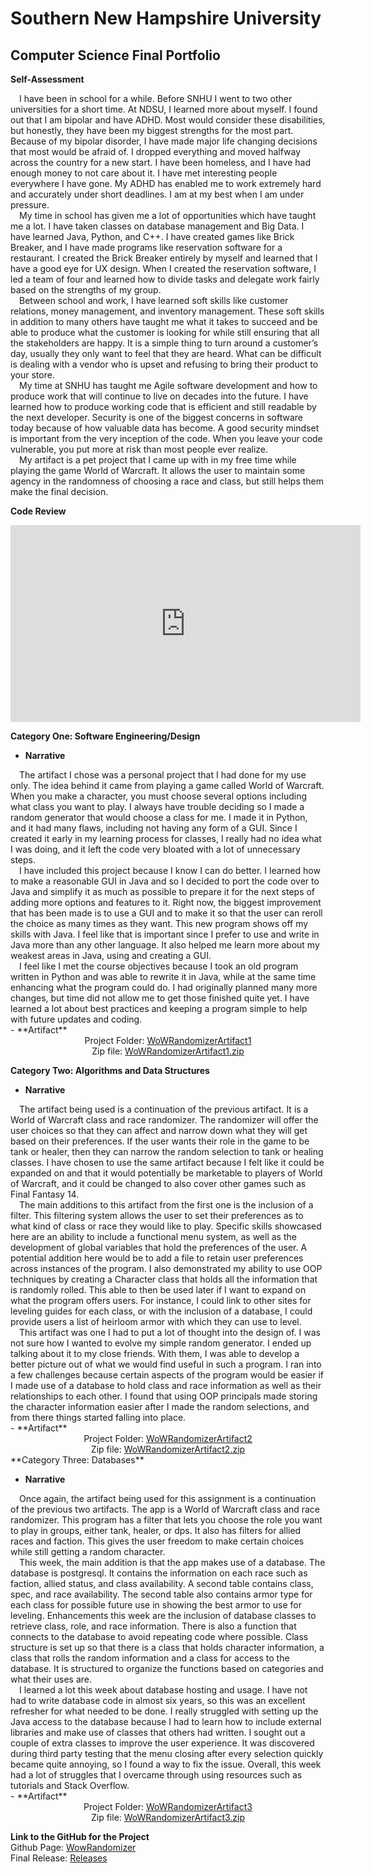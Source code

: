 # Southern New Hampshire University
## Computer Science Final Portfolio

**Self-Assessment**
<div align="left">
&emsp;I have been in school for a while. Before SNHU I went to two other universities for a short time. At NDSU, I learned more about myself. I found out that I am bipolar and have ADHD. Most would consider these disabilities, but honestly, they have been my biggest strengths for the most part. Because of my bipolar disorder, I have made major life changing decisions that most would be afraid of. I dropped everything and moved halfway across the country for a new start. I have been homeless, and I have had enough money to not care about it. I have met interesting people everywhere I have gone. My ADHD has enabled me to work extremely hard and accurately under short deadlines. I am at my best when I am under pressure. 
<br>&emsp;My time in school has given me a lot of opportunities which have taught me a lot. I have taken classes on database management and Big Data. I have learned Java, Python, and C++. I have created games like Brick Breaker, and I have made programs like reservation software for a restaurant. I created the Brick Breaker entirely by myself and learned that I have a good eye for UX design. When I created the reservation software, I led a team of four and learned how to divide tasks and delegate work fairly based on the strengths of my group. 
<br>&emsp;Between school and work, I have learned soft skills like customer relations, money management, and inventory management. These soft skills in addition to many others have taught me what it takes to succeed and be able to produce what the customer is looking for while still ensuring that all the stakeholders are happy. It is a simple thing to turn around a customer’s day, usually they only want to feel that they are heard. What can be difficult is dealing with a vendor who is upset and refusing to bring their product to your store.
<br>&emsp;My time at SNHU has taught me Agile software development and how to produce work that will continue to live on decades into the future. I have learned how to produce working code that is efficient and still readable by the next developer. Security is one of the biggest concerns in software today because of how valuable data has become. A good security mindset is important from the very inception of the code. When you leave your code vulnerable, you put more at risk than most people ever realize.
<br>&emsp;My artifact is a pet project that I came up with in my free time while playing the game World of Warcraft. It allows the user to maintain some agency in the randomness of choosing a race and class, but still helps them make the final decision.
<br></div>

**Code Review**
<div align="center">
	<iframe 
		width="560" 
		height="315" 
		src="https://www.youtube.com/embed/opgMi7zOZHo" 
		title="YouTube video player" 
		frameborder="0" 
		allow="accelerometer; 
		autoplay; 
		clipboard-write; 
		encrypted-media; 
		gyroscope; 
		picture-in-picture" 
		allowfullscreen>
	</iframe>
</div>

**Category One: Software Engineering/Design**

- **Narrative**
<div align="left">
&emsp;The artifact I chose was a personal project that I had done for my use only. The idea behind it came from playing a game called World of Warcraft. When you make a character, you must choose several options including what class you want to play. I always have trouble deciding so I made a random generator that would choose a class for me. I made it in Python, and it had many flaws, including not having any form of a GUI. Since I created it early in my learning process for classes, I really had no idea what I was doing, and it left the code very bloated with a lot of unnecessary steps.  
<br>&emsp;I have included this project because I know I can do better. I learned how to make a reasonable GUI in Java and so I decided to port the code over to Java and simplify it as much as possible to prepare it for the next steps of adding more options and features to it. Right now, the biggest improvement that has been made is to use a GUI and to make it so that the user can reroll the choice as many times as they want. This new program shows off my skills with Java. I feel like that is important since I prefer to use and write in Java more than any other language. It also helped me learn more about my weakest areas in Java, using and creating a GUI. 
<br>&emsp;I feel like I met the course objectives because I took an old program written in Python and was able to rewrite it in Java, while at the same time enhancing what the program could do. I had originally planned many more changes, but time did not allow me to get those finished quite yet. I have learned a lot about best practices and keeping a program simple to help with future updates and coding.  
<br></div>
- **Artifact**  
<div align="center">  
Project Folder: <a href="https://github.com/JessiSNHU/JessiSNHU.github.io/tree/main/Artifacts/WoWRandomizerArtifact1">WoWRandomizerArtifact1</a><br>
Zip file: <a href="https://github.com/JessiSNHU/JessiSNHU.github.io/blob/main/Artifacts/ZipFiles/WoWRandomizerArtifact1.zip">WoWRandomizerArtifact1.zip</a>  
</div>  
		
**Category Two: Algorithms and Data Structures**

- **Narrative**
<div align="left">
&emsp;The artifact being used is a continuation of the previous artifact. It is a World of Warcraft class and race randomizer. The randomizer will offer the user choices so that they can affect and narrow down what they will get based on their preferences. If the user wants their role in the game to be tank or healer, then they can narrow the random selection to tank or healing classes. I have chosen to use the same artifact because I felt like it could be expanded on and that it would potentially be marketable to players of World of Warcraft, and it could be changed to also cover other games such as Final Fantasy 14.
<br>&emsp;The main additions to this artifact from the first one is the inclusion of a filter. This filtering system allows the user to set their preferences as to what kind of class or race they would like to play. Specific skills showcased here are an ability to include a functional menu system, as well as the development of global variables that hold the preferences of the user. A potential addition here would be to add a file to retain user preferences across instances of the program. I also demonstrated my ability to use OOP techniques by creating a Character class that holds all the information that is randomly rolled. This able to then be used later if I want to expand on what the program offers users. For instance, I could link to other sites for leveling guides for each class, or with the inclusion of a database, I could provide users a list of heirloom armor with which they can use to level.
<br>&emsp;This artifact was one I had to put a lot of thought into the design of. I was not sure how I wanted to evolve my simple random generator. I ended up talking about it to my close friends. With them, I was able to develop a better picture out of what we would find useful in such a program. I ran into a few challenges because certain aspects of the program would be easier if I made use of a database to hold class and race information as well as their relationships to each other. I found that using OOP principals made storing the character information easier after I made the random selections, and from there things started falling into place. 
<br></div>
- **Artifact**
<div align="center">  
Project Folder: <a href="https://github.com/JessiSNHU/JessiSNHU.github.io/tree/main/Artifacts/WoWRandomizerArtifact2">WoWRandomizerArtifact2</a><br>
Zip file: <a href="https://github.com/JessiSNHU/JessiSNHU.github.io/blob/main/Artifacts/ZipFiles/WoWRandomizerArtifact2.zip">WoWRandomizerArtifact2.zip</a>  
</div>  
**Category Three: Databases**

- **Narrative**
<div align="left">
&emsp;Once again, the artifact being used for this assignment is a continuation of the previous two artifacts. The app is a World of Warcraft class and race randomizer. This program has a filter that lets you choose the role you want to play in groups, either tank, healer, or dps. It also has filters for allied races and faction. This gives the user freedom to make certain choices while still getting a random character.
<br>&emsp;This week, the main addition is that the app makes use of a database. The database is postgresql. It contains the information on each race such as faction, allied status, and class availability. A second table contains class, spec, and race availability. The second table also contains armor type for each class for possible future use in showing the best armor to use for leveling. Enhancements this week are the inclusion of database classes to retrieve class, role, and race information. There is also a function that connects to the database to avoid repeating code where possible. Class structure is set up so that there is a class that holds character information, a class that rolls the random information and a class for access to the database. It is structured to organize the functions based on categories and what their uses are.
<br>&emsp;I learned a lot this week about database hosting and usage. I have not had to write database code in almost six years, so this was an excellent refresher for what needed to be done. I really struggled with setting up the Java access to the database because I had to learn how to include external libraries and make use of classes that others had written. I sought out a couple of extra classes to improve the user experience. It was discovered during third party testing that the menu closing after every selection quickly became quite annoying, so I found a way to fix the issue. Overall, this week had a lot of struggles that I overcame through using resources such as tutorials and Stack Overflow.
 <br></div>
- **Artifact**
<div align="center">  
Project Folder: <a href="https://github.com/JessiSNHU/JessiSNHU.github.io/tree/main/Artifacts/WoWRandomizerArtifact3">WoWRandomizerArtifact3</a><br>
Zip file: <a href="https://github.com/JessiSNHU/JessiSNHU.github.io/blob/main/Artifacts/ZipFiles/WoWRandomizerArtifact3.zip">WoWRandomizerArtifact3.zip</a>  
</div>  

**Link to the GitHub for the Project**  
Github Page: <a href="https://github.com/JessiSNHU/WowRandomizer">WowRandomizer</a>  
Final Release: <a href="https://github.com/JessiSNHU/WowRandomizer/releases">Releases</a>  
